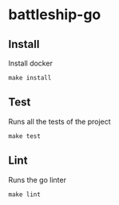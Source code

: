 # battleship-go

## Install

Install docker

```
make install
```

## Test

Runs all the tests of the project

```
make test
```

## Lint

Runs the go linter

```
make lint
```
